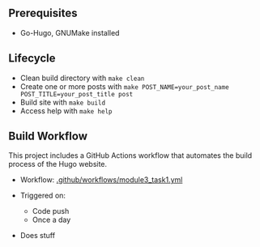 ## Prerequisites
* Go-Hugo, GNUMake installed

## Lifecycle
* Clean build directory with `make clean`
* Create one or more posts with `make POST_NAME=your_post_name POST_TITLE=your_post_title post`
* Build site with `make build`
* Access help with `make help`

## Build Workflow

This project includes a GitHub Actions workflow that automates the build process of the Hugo website.

* Workflow: [.github/workflows/module3_task1.yml](.github/workflows/module3_task1.yml)

* Triggered on:
    - Code push
    - Once a day
* Does stuff
